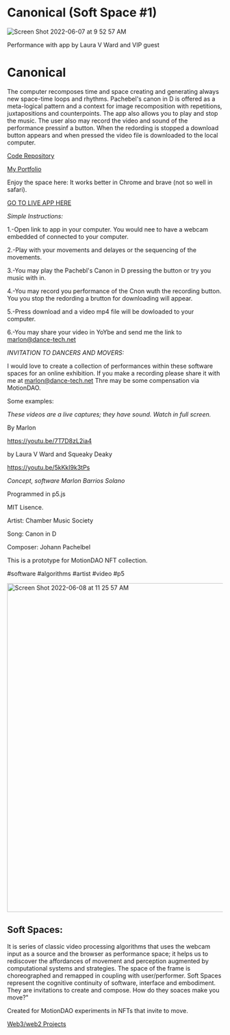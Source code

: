 # Canonical (Soft Space #1)
![Screen Shot 2022-06-07 at 9 52 57 AM](https://user-images.githubusercontent.com/90220317/172653577-22be66f2-0316-4c00-815f-b96a57509915.png)

Performance with app by Laura V Ward and VIP guest


# Canonical 
The computer recomposes time and space creating and generating always new space-time loops and rhythms. Pachebel's canon in D is offered 
as a meta-logical pattern and a context for image recomposition with repetitions, juxtapositions and counterpoints.
The app also allows you to play and stop the music. The user also may record the video and sound of the performance pressinf a button. When the redording is stopped a download button appears and when pressed the video file is downloaded to the local computer.

[Code Repository](https://github.com/marlonbarrios/canonical01/)

[My Portfolio](https://marlonbarrios.github.io/)

Enjoy the space here:
It works better in Chrome and brave (not so well in safari).

[GO TO LIVE APP HERE](https://marlonbarrios.github.io/canonical01/)

*Simple Instructions:*

1.-Open link to app in your computer. You would nee to have a webcam embedded of connected to your computer.

2.-Play with your movements and delayes or the sequencing of the movements.

3.-You may play the Pachebl's Canon in D pressing the button or try you music with in.

4.-You may record you performance of the Cnon wuth the recording button. You you stop the redording a brutton for downloading will appear. 

5.-Press download and a video mp4 file will be dowloaded to your computer.

6.-You may share your video in YoYbe and send me the link to marlon@dance-tech.net

*INVITATION TO DANCERS AND MOVERS:*

I would love to create a collection of performances within these software spaces for an online exhibition.
If you make a recording please share it with me at  marlon@dance-tech.net
Thre may be some compensation via MotionDAO.


Some examples: 

*These videos are a live captures; they have sound. Watch in full screen.*

By Marlon

https://youtu.be/7T7D8zL2ia4

by Laura V Ward  and Squeaky Deaky

https://youtu.be/5kKkI9k3tPs


*Concept, software Marlon Barrios Solano*

Programmed in p5.js

MIT Lisence.

Artist: Chamber Music Society

Song: Canon in D

Composer: Johann Pachelbel

This is a prototype for MotionDAO NFT collection.

#software #algorithms #artist #video #p5

<img width="768" alt="Screen Shot 2022-06-08 at 11 25 57 AM" src="https://user-images.githubusercontent.com/90220317/172655809-80feee80-6f8d-4d82-b57c-34312657e26c.png">

## Soft Spaces:

It is series of classic video processing algorithms that uses the webcam input as a source and the browser as performance space; 
it helps us to rediscover the affordances of movement and perception augmented by computational systems and strategies. The space of
the frame is choreographed and remapped in coupling with user/performer. Soft Spaces represent the cognitive continuity of software, 
interface and embodiment. They are invitations to create and compose. How do they soaces make you move?" 

Created for MotionDAO experiments in NFTs that invite to move.

[Web3/web2 Projects](https://marlonbarrios.github.io/web3-blockchain-dev// 'CODE REPOSITORY')



